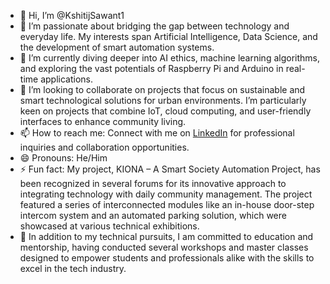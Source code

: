 - 👋 Hi, I’m @KshitijSawant1
- 👀 I’m passionate about bridging the gap between technology and everyday life. My interests span Artificial Intelligence, Data Science, and the development of smart automation systems.
- 🌱 I’m currently diving deeper into AI ethics, machine learning algorithms, and exploring the vast potentials of Raspberry Pi and Arduino in real-time applications.
- 💞️ I’m looking to collaborate on projects that focus on sustainable and smart technological solutions for urban environments. I’m particularly keen on projects that combine IoT, cloud computing, and user-friendly interfaces to enhance community living.
- 📫 How to reach me: Connect with me on [LinkedIn](#) for professional inquiries and collaboration opportunities.
- 😄 Pronouns: He/Him
- ⚡ Fun fact: My project, KIONA – A Smart Society Automation Project, has been recognized in several forums for its innovative approach to integrating technology with daily community management. The project featured a series of interconnected modules like an in-house door-step intercom system and an automated parking solution, which were showcased at various technical exhibitions.
- 📘 In addition to my technical pursuits, I am committed to education and mentorship, having conducted several workshops and master classes designed to empower students and professionals alike with the skills to excel in the tech industry.

<!---
KshitijSawant1/KshitijSawant1 is a ✨ special ✨ repository because its `README.md` (this file) appears on your GitHub profile.
You can click the Preview link to take a look at your changes.
--->

